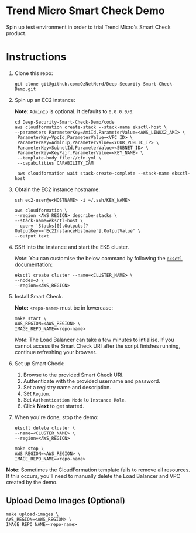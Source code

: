 # Trend Micro Smart Check Demo

Spin up test environment in order to trial Trend Micro's Smart Check product.

# Instructions

1. Clone this repo:

	```
	git clone git@github.com:OzNetNerd/Deep-Security-Smart-Check-Demo.git
	```

2. Spin up an EC2 instance:

	**Note**: `AdminIp` is optional. It defaults to `0.0.0.0/0`:

	```
	cd Deep-Security-Smart-Check-Demo/code
	aws cloudformation create-stack --stack-name eksctl-host \
	--parameters ParameterKey=AmiId,ParameterValue=<AWS_LINUX2_AMI> \
	 ParameterKey=VpcId,ParameterValue=<VPC_ID> \
	 ParameterKey=AdminIp,ParameterValue=<YOUR_PUBLIC_IP> \
	 ParameterKey=SubnetId,ParameterValue=<SUBNET_ID> \
	 ParameterKey=KeyPair,ParameterValue=<KEY_NAME> \
	 --template-body file://cfn.yml \
	 --capabilities CAPABILITY_IAM
	
	 aws cloudformation wait stack-create-complete --stack-name eksctl-host
	```
	
3. Obtain the EC2 instance hostname:

	```
	ssh ec2-user@e<HOSTNAME> -i ~/.ssh/KEY_NAME>
	
	aws cloudformation \
	--region <AWS_REGION> describe-stacks \
	--stack-name=eksctl-host \
	--query 'Stacks[0].Outputs[?OutputKey==`Ec2InstanceHostname`].OutputValue' \
	--output text
	```

3. SSH into the instance and start the EKS cluster.

	*Note*: You can customise the below command by following the [`eksctl` documentation](https://eksctl.io/):
	
	```
	eksctl create cluster --name=<CLUSTER_NAME> \
	--nodes=3 \
	--region=<AWS_REGION>
	```

4. Install Smart Check.

	**Note:** `<repo-name>` must be in lowercase:

	```
	make start \
	AWS_REGION=<AWS_REGION> \
	IMAGE_REPO_NAME=<repo-name>
	```

	*Note*: The Load Balancer can take a few minutes to intialise. If you cannot access the Smart Check URI after the script finishes running, continue refreshing your browser.

5. Set up Smart Check:
	1. Browse to the provided Smart Check URI.
	2. Authenticate with the provided username and password.
	3. Set a registry name and description.
	5. Set `Region`.
	6. Set `Authentication Mode` to `Instance Role`.
	7. Click **Next** to get started.

6. When you're done, stop the demo:

	```
	eksctl delete cluster \
	--name=<CLUSTER_NAME> \
	--region=<AWS_REGION>
	
	make stop \
	AWS_REGION=<AWS_REGION> \
	IMAGE_REPO_NAME=<repo-name>
	```

**Note**: Sometimes the CloudFormation template fails to remove all resources. If this occurs, you'll need to manually delete the Load Balancer and VPC created by the demo.

## Upload Demo Images (Optional)

```
make upload-images \
AWS_REGION=<AWS_REGION> \
IMAGE_REPO_NAME=<repo-name>
```